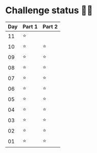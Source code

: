 # Challenge status 🌟🎄

| Day | Part 1 | Part 2 |
|-----|--------|--------|
| 11  | ⭐     |       |
| 10  | ⭐     | ⭐      |
| 09  | ⭐     | ⭐      |
| 08  | ⭐     | ⭐      |
| 07  | ⭐     | ⭐      |
| 06  | ⭐     | ⭐      |
| 05  | ⭐     | ⭐      |
| 04  | ⭐     | ⭐      |
| 03  | ⭐     | ⭐      |
| 02  | ⭐     | ⭐      |
| 01  | ⭐     | ⭐      |